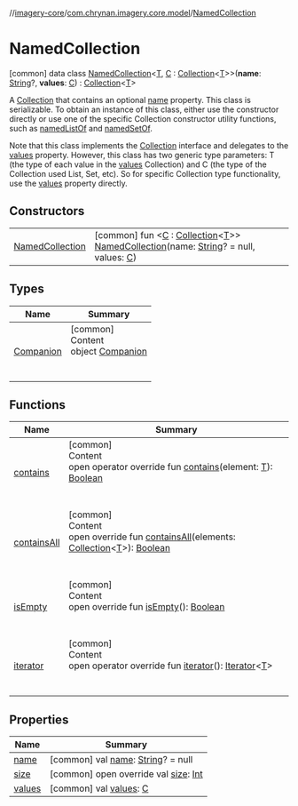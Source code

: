 //[imagery-core](../../../index.md)/[com.chrynan.imagery.core.model](../index.md)/[NamedCollection](index.md)



# NamedCollection  
 [common] data class [NamedCollection](index.md)<[T](index.md), [C](index.md) : [Collection](https://kotlinlang.org/api/latest/jvm/stdlib/kotlin.collections/-collection/index.html)<[T](index.md)>>(**name**: [String](https://kotlinlang.org/api/latest/jvm/stdlib/kotlin/-string/index.html)?, **values**: [C](index.md)) : [Collection](https://kotlinlang.org/api/latest/jvm/stdlib/kotlin.collections/-collection/index.html)<[T](index.md)> 

A [Collection](https://kotlinlang.org/api/latest/jvm/stdlib/kotlin.collections/-collection/index.html) that contains an optional [name](name.md) property. This class is serializable. To obtain an instance of this class, either use the constructor directly or use one of the specific Collection constructor utility functions, such as [namedListOf](../../com.chrynan.imagery.core.util/named-list-of.md) and [namedSetOf](../../com.chrynan.imagery.core.util/named-set-of.md).



Note that this class implements the [Collection](https://kotlinlang.org/api/latest/jvm/stdlib/kotlin.collections/-collection/index.html) interface and delegates to the [values](values.md) property. However, this class has two generic type parameters: T (the type of each value in the [values](values.md) Collection) and C (the type of the Collection used List, Set, etc). So for specific Collection type functionality, use the [values](values.md) property directly.

   


## Constructors  
  
| | |
|---|---|
| <a name="com.chrynan.imagery.core.model/NamedCollection/NamedCollection/#kotlin.String?#TypeParam(bounds=[kotlin.collections.Collection[TypeParam(bounds=[kotlin.Any?])]])/PointingToDeclaration/"></a>[NamedCollection](-named-collection.md)| <a name="com.chrynan.imagery.core.model/NamedCollection/NamedCollection/#kotlin.String?#TypeParam(bounds=[kotlin.collections.Collection[TypeParam(bounds=[kotlin.Any?])]])/PointingToDeclaration/"></a> [common] fun <[C](index.md) : [Collection](https://kotlinlang.org/api/latest/jvm/stdlib/kotlin.collections/-collection/index.html)<[T](index.md)>> [NamedCollection](-named-collection.md)(name: [String](https://kotlinlang.org/api/latest/jvm/stdlib/kotlin/-string/index.html)? = null, values: [C](index.md))   <br>|


## Types  
  
|  Name |  Summary | 
|---|---|
| <a name="com.chrynan.imagery.core.model/NamedCollection.Companion///PointingToDeclaration/"></a>[Companion](-companion/index.md)| <a name="com.chrynan.imagery.core.model/NamedCollection.Companion///PointingToDeclaration/"></a>[common]  <br>Content  <br>object [Companion](-companion/index.md)  <br><br><br>|


## Functions  
  
|  Name |  Summary | 
|---|---|
| <a name="kotlin.collections/Collection/contains/#TypeParam(bounds=[kotlin.Any?])/PointingToDeclaration/"></a>[contains](index.md#%5Bkotlin.collections%2FCollection%2Fcontains%2F%23TypeParam%28bounds%3D%5Bkotlin.Any%3F%5D%29%2FPointingToDeclaration%2F%5D%2FFunctions%2F-1687587241)| <a name="kotlin.collections/Collection/contains/#TypeParam(bounds=[kotlin.Any?])/PointingToDeclaration/"></a>[common]  <br>Content  <br>open operator override fun [contains](index.md#%5Bkotlin.collections%2FCollection%2Fcontains%2F%23TypeParam%28bounds%3D%5Bkotlin.Any%3F%5D%29%2FPointingToDeclaration%2F%5D%2FFunctions%2F-1687587241)(element: [T](index.md)): [Boolean](https://kotlinlang.org/api/latest/jvm/stdlib/kotlin/-boolean/index.html)  <br><br><br>|
| <a name="kotlin.collections/Collection/containsAll/#kotlin.collections.Collection[TypeParam(bounds=[kotlin.Any?])]/PointingToDeclaration/"></a>[containsAll](index.md#%5Bkotlin.collections%2FCollection%2FcontainsAll%2F%23kotlin.collections.Collection%5BTypeParam%28bounds%3D%5Bkotlin.Any%3F%5D%29%5D%2FPointingToDeclaration%2F%5D%2FFunctions%2F-1687587241)| <a name="kotlin.collections/Collection/containsAll/#kotlin.collections.Collection[TypeParam(bounds=[kotlin.Any?])]/PointingToDeclaration/"></a>[common]  <br>Content  <br>open override fun [containsAll](index.md#%5Bkotlin.collections%2FCollection%2FcontainsAll%2F%23kotlin.collections.Collection%5BTypeParam%28bounds%3D%5Bkotlin.Any%3F%5D%29%5D%2FPointingToDeclaration%2F%5D%2FFunctions%2F-1687587241)(elements: [Collection](https://kotlinlang.org/api/latest/jvm/stdlib/kotlin.collections/-collection/index.html)<[T](index.md)>): [Boolean](https://kotlinlang.org/api/latest/jvm/stdlib/kotlin/-boolean/index.html)  <br><br><br>|
| <a name="kotlin.collections/Collection/isEmpty/#/PointingToDeclaration/"></a>[isEmpty](index.md#%5Bkotlin.collections%2FCollection%2FisEmpty%2F%23%2FPointingToDeclaration%2F%5D%2FFunctions%2F-1687587241)| <a name="kotlin.collections/Collection/isEmpty/#/PointingToDeclaration/"></a>[common]  <br>Content  <br>open override fun [isEmpty](index.md#%5Bkotlin.collections%2FCollection%2FisEmpty%2F%23%2FPointingToDeclaration%2F%5D%2FFunctions%2F-1687587241)(): [Boolean](https://kotlinlang.org/api/latest/jvm/stdlib/kotlin/-boolean/index.html)  <br><br><br>|
| <a name="kotlin.collections/Collection/iterator/#/PointingToDeclaration/"></a>[iterator](index.md#%5Bkotlin.collections%2FCollection%2Fiterator%2F%23%2FPointingToDeclaration%2F%5D%2FFunctions%2F-1687587241)| <a name="kotlin.collections/Collection/iterator/#/PointingToDeclaration/"></a>[common]  <br>Content  <br>open operator override fun [iterator](index.md#%5Bkotlin.collections%2FCollection%2Fiterator%2F%23%2FPointingToDeclaration%2F%5D%2FFunctions%2F-1687587241)(): [Iterator](https://kotlinlang.org/api/latest/jvm/stdlib/kotlin.collections/-iterator/index.html)<[T](index.md)>  <br><br><br>|


## Properties  
  
|  Name |  Summary | 
|---|---|
| <a name="com.chrynan.imagery.core.model/NamedCollection/name/#/PointingToDeclaration/"></a>[name](name.md)| <a name="com.chrynan.imagery.core.model/NamedCollection/name/#/PointingToDeclaration/"></a> [common] val [name](name.md): [String](https://kotlinlang.org/api/latest/jvm/stdlib/kotlin/-string/index.html)? = null   <br>|
| <a name="com.chrynan.imagery.core.model/NamedCollection/size/#/PointingToDeclaration/"></a>[size](index.md#%5Bcom.chrynan.imagery.core.model%2FNamedCollection%2Fsize%2F%23%2FPointingToDeclaration%2F%5D%2FProperties%2F-1687587241)| <a name="com.chrynan.imagery.core.model/NamedCollection/size/#/PointingToDeclaration/"></a> [common] open override val [size](index.md#%5Bcom.chrynan.imagery.core.model%2FNamedCollection%2Fsize%2F%23%2FPointingToDeclaration%2F%5D%2FProperties%2F-1687587241): [Int](https://kotlinlang.org/api/latest/jvm/stdlib/kotlin/-int/index.html)   <br>|
| <a name="com.chrynan.imagery.core.model/NamedCollection/values/#/PointingToDeclaration/"></a>[values](values.md)| <a name="com.chrynan.imagery.core.model/NamedCollection/values/#/PointingToDeclaration/"></a> [common] val [values](values.md): [C](index.md)   <br>|

